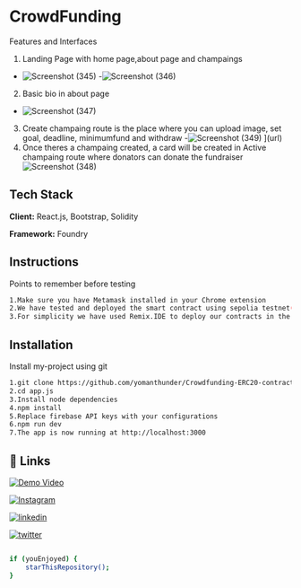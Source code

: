 
# CrowdFunding
Features and Interfaces
1. Landing Page with home page,about page and champaings 
- ![Screenshot (345)](https://github.com/yomanthunder/Crowdfunding-ERC20-contract/assets/126675425/68febfcc-bdf1-40bd-aa9b-13f18ace04e2) -![Screenshot (346)](https://github.com/yomanthunder/Crowdfunding-ERC20-contract/assets/126675425/f67edda6-9657-4154-96b1-5dcda7ddf190)

2. Basic bio in about page 
- ![Screenshot (347)](https://github.com/yomanthunder/Crowdfunding-ERC20-contract/assets/126675425/68eb6dcd-a2f9-4ce4-ac9f-ba7a1e3d59ec)
3. Create champaing route is the place where you can upload image, set goal, deadline, minimumfund and withdraw
-![Screenshot (349)](https://github.com/yomanthunder/Crowdfunding-ERC20-contract/assets/126675425/13ade9ea-cacc-438e-9ada-23ddfd69b37a)
](url)
4. Once theres a champaing created, a card will be created in Active champaing route where donators can donate the fundraiser 
![Screenshot (348)](https://github.com/yomanthunder/Crowdfunding-ERC20-contract/assets/126675425/56b5dccd-ae16-4d66-a035-2c8a1ce5fdc2)


## Tech Stack

**Client:** React.js, Bootstrap, Solidity

**Framework:** Foundry

## Instructions
Points to remember before testing

```bash
1.Make sure you have Metamask installed in your Chrome extension
2.We have tested and deployed the smart contract using sepolia testnet(you can view the deployed smart contracts in etherscans)
3.For simplicity we have used Remix.IDE to deploy our contracts in the chain 

```

## Installation

Install my-project using git

```bash
1.git clone https://github.com/yomanthunder/Crowdfunding-ERC20-contract
2.cd app.js
3.Install node dependencies
4.npm install
5.Replace firebase API keys with your configurations
6.npm run dev
7.The app is now running at http://localhost:3000
```
   
## 🔗 Links
[![Demo Video](https://img.shields.io/badge/Demo_Video-green?link=https%3A%2F%2Fwww.youtube.com%2Fwatch%3Fv%3DROBKU3AqW70)]()

[![Instagram](https://img.shields.io/badge/Instagram-pink)](https://twitter.com/Yomanthunder)

[![linkedin](https://img.shields.io/badge/linkedin-0A66C2?style=for-the-badge&logo=linkedin&logoColor=white)](https://www.linkedin.com/in/shrishvesh-reddy-vemareddy-71b276256/)

[![twitter](https://img.shields.io/badge/twitter-1DA1F2?style=for-the-badge&logo=twitter&logoColor=white)](https://twitter.com/Yomanthunder)
```bash

if (youEnjoyed) {
    starThisRepository();
}

```

